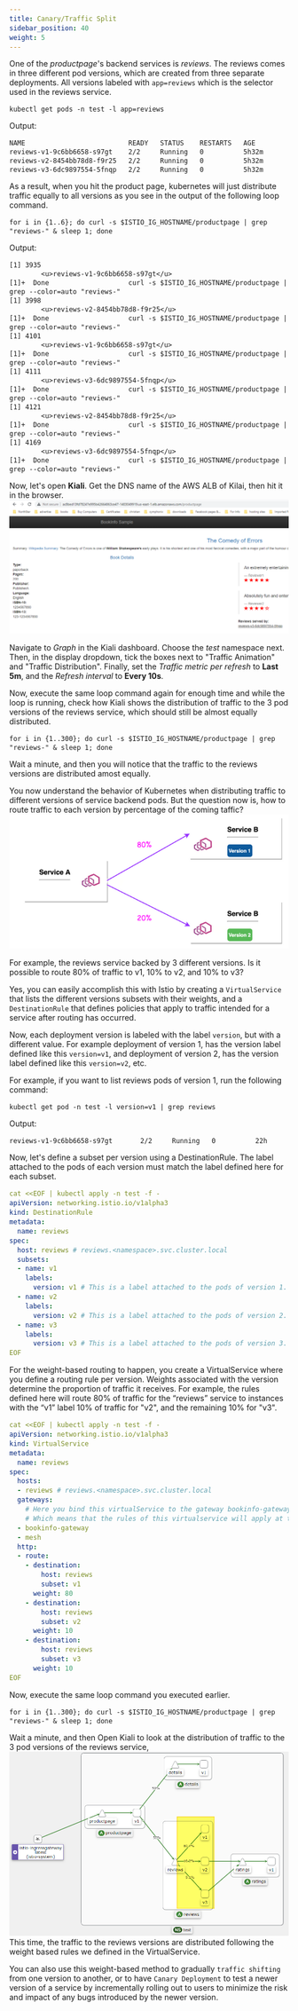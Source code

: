 ```yaml
---
title: Canary/Traffic Split
sidebar_position: 40
weight: 5
---
```


One of the *productpage*'s backend services is *reviews*. The reviews comes in three different pod versions, which are created from three separate deployments. All versions labeled with `app=reviews` which is the selector used in the reviews service.

```shell
kubectl get pods -n test -l app=reviews
```
Output:
```shell
NAME                          READY   STATUS    RESTARTS   AGE
reviews-v1-9c6bb6658-s97gt    2/2     Running   0          5h32m
reviews-v2-8454bb78d8-f9r25   2/2     Running   0          5h32m
reviews-v3-6dc9897554-5fnqp   2/2     Running   0          5h32m
```

As a result, when you hit the product page, kubernetes will just distribute traffic equally to all versions as you see in the output of the following loop command. 
```shell
for i in {1..6}; do curl -s $ISTIO_IG_HOSTNAME/productpage | grep "reviews-" & sleep 1; done
```

Output:
```shell
[1] 3935
        <u>reviews-v1-9c6bb6658-s97gt</u>
[1]+  Done                    curl -s $ISTIO_IG_HOSTNAME/productpage | grep --color=auto "reviews-"
[1] 3998
        <u>reviews-v2-8454bb78d8-f9r25</u>
[1]+  Done                    curl -s $ISTIO_IG_HOSTNAME/productpage | grep --color=auto "reviews-"
[1] 4101
        <u>reviews-v1-9c6bb6658-s97gt</u>
[1]+  Done                    curl -s $ISTIO_IG_HOSTNAME/productpage | grep --color=auto "reviews-"
[1] 4111
        <u>reviews-v3-6dc9897554-5fnqp</u>
[1]+  Done                    curl -s $ISTIO_IG_HOSTNAME/productpage | grep --color=auto "reviews-"
[1] 4121
        <u>reviews-v2-8454bb78d8-f9r25</u>
[1]+  Done                    curl -s $ISTIO_IG_HOSTNAME/productpage | grep --color=auto "reviews-"
[1] 4169
        <u>reviews-v3-6dc9897554-5fnqp</u>
[1]+  Done                    curl -s $ISTIO_IG_HOSTNAME/productpage | grep --color=auto "reviews-"
```

Now, let's open **Kiali**. Get the DNS name of the AWS ALB of Kilai, then hit it in the browser.
![productpage](../assets/productpage.png)

Navigate to *Graph* in the Kiali dashboard. Choose the *test* namespace next. Then, in the display dropdown, tick the boxes next to "Traffic Animation" and "Traffic Distribution". Finally, set the *Traffic metric per refresh* to **Last 5m**, and the *Refresh interval* to **Every 10s**.

Now, execute the same loop command again for enough time and while the loop is running, check how Kiali shows the distribution of traffic to the 3 pod versions of the reviews service, which should still be almost equally distributed.
```shell
for i in {1..300}; do curl -s $ISTIO_IG_HOSTNAME/productpage | grep "reviews-" & sleep 1; done
```

Wait a minute, and then you will notice that the traffic to the reviews versions are distributed amost equally. 

You now understand the behavior of Kubernetes when distributing traffic to different versions of service backend pods. But the question now is, how to route traffic to each version by percentage of the coming taffic? 
![split-pattern](../assets/split-pattern.png)

For example, the reviews service backed by 3 different versions. Is it possible to route 80% of traffic to v1, 10% to v2, and 10% to v3?

Yes, you can easily accomplish this with Istio by creating a `VirtualService` that lists the different versions subsets with their weights, and a `DestinationRule` that defines policies that apply to traffic intended for a service after routing has occurred.

Now, each deployment version is labeled with the label `version`, but with a different value. For example deployment of version 1, has the version label defined like this `version=v1`, and deployment of version 2, has the version label defined like this `version=v2`, etc.

For example, if you want to list reviews pods of version 1, run the following command:
```shell
kubectl get pod -n test -l version=v1 | grep reviews
```
Output:
```shell
reviews-v1-9c6bb6658-s97gt       2/2     Running   0          22h
```

Now, let's define a subset per version using a DestinationRule. The label attached to the pods of each version must match the label defined here for each subset.

```yaml
cat <<EOF | kubectl apply -n test -f -
apiVersion: networking.istio.io/v1alpha3
kind: DestinationRule
metadata:
  name: reviews
spec:
  host: reviews # reviews.<namespace>.svc.cluster.local
  subsets: 
  - name: v1
    labels:
      version: v1 # This is a label attached to the pods of version 1.
  - name: v2
    labels:
      version: v2 # This is a label attached to the pods of version 2.
  - name: v3
    labels:
      version: v3 # This is a label attached to the pods of version 3.
EOF
```


For the weight-based routing to happen, you create a VirtualService where you define a routing rule per version. Weights associated with the version determine the proportion of traffic it receives. For example, the rules defined here will route 80% of traffic for the “reviews” service to instances with the “v1” label 10% of traffic for "v2", and the remaining 10% for "v3".

```yaml
cat <<EOF | kubectl apply -n test -f -
apiVersion: networking.istio.io/v1alpha3
kind: VirtualService
metadata:
  name: reviews
spec:
  hosts:
  - reviews # reviews.<namespace>.svc.cluster.local
  gateways: 
    # Here you bind this virtualService to the gateway bookinfo-gateway, and to the whole mesh. 
    # Which means that the rules of this virtualservice will apply at this gateway level, and the whole mesh. 
  - bookinfo-gateway 
  - mesh 
  http: 
  - route:
    - destination:
        host: reviews
        subset: v1
      weight: 80 
    - destination:
        host: reviews
        subset: v2
      weight: 10
    - destination:
        host: reviews
        subset: v3
      weight: 10
EOF
```

Now, execute the same loop command you executed earlier. 
```shell
for i in {1..300}; do curl -s $ISTIO_IG_HOSTNAME/productpage | grep "reviews-" & sleep 1; done
```

Wait a minute, and then Open Kiali to look at the distribution of traffic to the 3 pod versions of the reviews service, 
![kiali-reviews-weight-traffic](../assets/kiali-reviews-weight-traffic.png)
This time, the traffic to the reviews versions are distributed following the weight based rules we defined in the VirtualService. 


You can also use this weight-based method to gradually `traffic shifting` from one version to another, or to have `Canary Deployment` to test a newer version of a service by incrementally rolling out to users to minimize the risk and impact of any bugs introduced by the newer version. 
